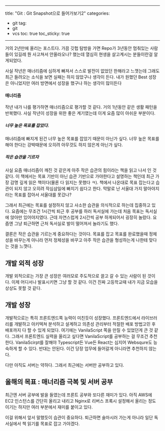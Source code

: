 ----
title: "Git : Git Snapshot으로 들어가보기2"
categories:
- git
  tag:
- git
- vcs
  toc: true
  toc_sticky: true


---
거의 2년만에 올리는 포스트다. 가끔 깃헙 탐방을 가면 Repo가 3년동안 멈춰있는 사람들이 있길레 뭔 사고쳐서 안올라오나? 했는데 열심히 현생을 살고계시는 분들이란걸 알게되었다.

사실 작년은 매너리즘에 심하게 빠져서 스스로 발전이 없었던 한해라고 느꼇는데 그래도 최근 들려오는 소식을 보면 실패는 하지 않았구나 생각이 든다. 내가 원했던 Best 성장은 아니었지만 여러 방면에서 성장을 했구나 하는 생각이 많이든다

#### 매너리즘

작년 내가 나를 평가하면 매너리즘으로 평가할 것 같다. 거의 1년동안 같은 생활 패턴을 반복했다. 사실 작년이 성장을 위한 좋은 계기였는데 이게 요즘 많이 아쉬운 부분이다.

##### 너무 높은 목표를 잡았다.

매너리즘에 빠지게 된건 너무 높은 목표를 잡았기 때문이 아닌가 싶다. 너무 높은 목표를 해야 한다는 강박때문에 오히려 아무것도 하지 않은게 아닌가 싶다.

##### 작은 습관을 기르자

사실 요즘 매너리즘이 깨진 것 같은게 아주 작은 습관의 힘이라는 책을 읽고 나서 인 것 같다. 이 책에서는 목표 기반이 아닌 습관 기반으로 가야한다고 설명하는 책인데 최근 가장 감명 깊게 읽은 책이다(물론 다 읽지는 못했다 ㅋ). 책에서 나온대로 목표 잡는다고 습관이 되지 않고 오히려 작심삼일에 빠지기 쉽다고 한다. 막말로 난 서울대 가지 말아야지 라는 목표를 잡아서 서울대를 못갔나?

그래서 최근에는 목표를 설정하지 않고 사소한 습관을 의식적으로 하는데 집중하고 있다. 요즘에는 무조건 1시간씩 퇴근 후 공부를 하러 독서실에 가는데 처음 목표는 독서실에 앉아만 있어야지였다. 근데 자연스럽게 2시간씩 공부 하게되어서 굉장히 놀랐다. 요즘엔 그냥 퇴근하면 근처 독서실로 발이 떨어져서 놀라기도 했다.

결론은 작은 습관을 기르는게 중요하다는 것이다. 목표를 잡고 목표를 완료했을때 정체성을 바꾸는게 아니라 먼저 정체성을 바꾸고 아주 작은 습관을 형성하는게 나한테 맞다는 것을 느꼇다.

## 개발 외적 성장

개발 외적으로는 가장  큰 성장은 여러모로 주도적으로 끌고 갈 수 있는 사람이 된 것이다. 이제 어디서나 발표시키면 그냥 할 것 같다. 이건 진짜 고등학교때 내가 지금 모습을 상상도 못할 것 같다.

## 개발 성장

개발적으로는 특히 프론트엔드쪽 능력이 미친듯이 성장했다. 프론트엔드에서 라이브러리를 개발하고 아키텍쳐 분석하고 설계하고 의존성 관리부터 적절한 배포 방법고민 후 배포까지 다 할 수 있게 되었다. 여기에는 VanilaScript 쪽을 만질 수 있었던게 큰 것 같다. 그래서 프론트엔드 실력을 올리고 싶다면 VanilaScript를 공부하는 걸 무조건 추천한다. VanilaScirpt를 잘해야 Typescript든 Vue든 React는 심지어 Websqure도 능숙하게 할 수 있다. 반대는 안된다. 이건 당장 업무에 들어갈게 아니라면 추천하지 않는다.

다만 아직도 서버는 약하다. 그래서 최근에는 서버만 공부하고 있다.

## 올해의 목표 : 매너리즘 극복 및 서버 공부

최근엔 서버 공부에 발을 들였는데 프론트 공부와 또다른 재미가 있다. 아직 AWS에EC2 인스턴스를 간단히 올리고 내리고 Nginx로 리버스 프록시 설정해서 올리는 정도이기는 하지만 여러 부분에서 재미를 붙이고 있다.

이걸 위해서 앞서 말했듯이 습관이 중요하다. 퇴근하면 술마시러 가는게 아니라 일단 독서실에서 책 읽기를 목표로 잡고 가야겠다.
